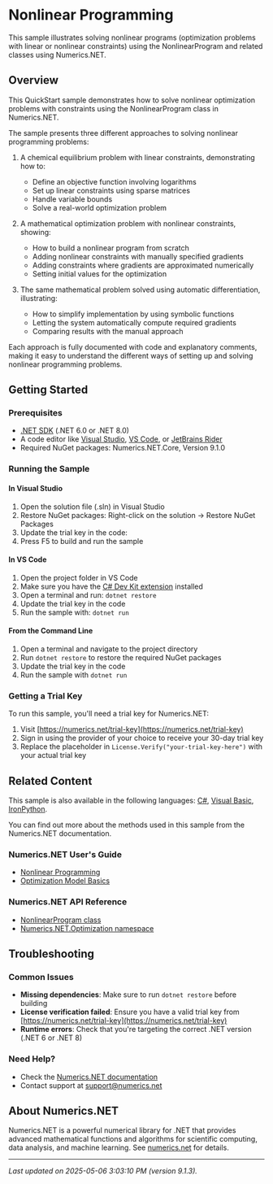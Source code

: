 # Nonlinear Programming

This sample illustrates solving nonlinear programs (optimization problems with linear or nonlinear constraints) using the NonlinearProgram and related classes using Numerics.NET.

## Overview

This QuickStart sample demonstrates how to solve nonlinear optimization problems with constraints using the 
NonlinearProgram class in Numerics.NET.

The sample presents three different approaches to solving nonlinear programming problems:

1. A chemical equilibrium problem with linear constraints, demonstrating how to:
   - Define an objective function involving logarithms
   - Set up linear constraints using sparse matrices
   - Handle variable bounds
   - Solve a real-world optimization problem

2. A mathematical optimization problem with nonlinear constraints, showing:
   - How to build a nonlinear program from scratch
   - Adding nonlinear constraints with manually specified gradients
   - Adding constraints where gradients are approximated numerically
   - Setting initial values for the optimization

3. The same mathematical problem solved using automatic differentiation, illustrating:
   - How to simplify implementation by using symbolic functions
   - Letting the system automatically compute required gradients
   - Comparing results with the manual approach

Each approach is fully documented with code and explanatory comments, making it easy to understand
the different ways of setting up and solving nonlinear programming problems.


## Getting Started

### Prerequisites

- [.NET SDK](https://dotnet.microsoft.com/download) (.NET 6.0 or .NET 8.0)
- A code editor like [Visual Studio](https://visualstudio.microsoft.com/), [VS Code](https://code.visualstudio.com/), or [JetBrains Rider](https://www.jetbrains.com/rider/)
- Required NuGet packages: Numerics.NET.Core, Version 9.1.0

### Running the Sample

#### In Visual Studio
1. Open the solution file (.sln) in Visual Studio
2. Restore NuGet packages: Right-click on the solution → Restore NuGet Packages
3. Update the trial key in the code:
4. Press F5 to build and run the sample

#### In VS Code

1. Open the project folder in VS Code
2. Make sure you have the [C# Dev Kit extension](https://marketplace.visualstudio.com/items?itemName=ms-dotnettools.csdevkit) installed
3. Open a terminal and run: `dotnet restore`
4. Update the trial key in the code 
5. Run the sample with: `dotnet run`

#### From the Command Line

1. Open a terminal and navigate to the project directory
2. Run `dotnet restore` to restore the required NuGet packages
3. Update the trial key in the code
4. Run the sample with `dotnet run`

### Getting a Trial Key

To run this sample, you'll need a trial key for Numerics.NET:

1. Visit [https://numerics.net/trial-key](https://numerics.net/trial-key)
2. Sign in using the provider of your choice to receive your 30-day trial key
3. Replace the placeholder in `License.Verify("your-trial-key-here")` with your actual trial key

## Related Content

This sample is also available in the following languages: 
[C#](https://github.com/NumericsDotNet/quickstart-csharp/tree/net8.0/mathematics/optimization/nonlinear-programming), [Visual Basic](https://github.com/NumericsDotNet/quickstart-visualbasic/tree/net8.0/mathematics/optimization/nonlinear-programming), [IronPython](https://github.com/NumericsDotNet/quickstart-ironpython/tree/net8.0/mathematics/optimization/nonlinear-programming).

You can find out more about the methods used in this sample from the Numerics.NET documentation.

### Numerics.NET User's Guide

- [Nonlinear Programming](https://numerics.net/documentation/latest/mathematics/optimization/nonlinear-programming)
- [Optimization Model Basics](https://numerics.net/documentation/latest/mathematics/optimization/optimization-model-basics)

### Numerics.NET API Reference

- [NonlinearProgram class](https://numerics.net/documentation/latest/reference/numerics.net.optimization.nonlinearprogram)
- [Numerics.NET.Optimization namespace](https://numerics.net/documentation/latest/reference/numerics.net.optimization)


## Troubleshooting

### Common Issues

- **Missing dependencies**: Make sure to run `dotnet restore` before building
- **License verification failed**: Ensure you have a valid trial key from [https://numerics.net/trial-key](https://numerics.net/trial-key)
- **Runtime errors**: Check that you're targeting the correct .NET version (.NET 6 or .NET 8)

### Need Help?

- Check the [Numerics.NET documentation](https://numerics.net/documentation/)
- Contact support at [support@numerics.net](mailto:support@numerics.net?subject=NonlinearProgramming%20QuickStart%20Sample%20%28F%23%29)

## About Numerics.NET

Numerics.NET is a powerful numerical library for .NET that provides advanced mathematical 
functions and algorithms for scientific computing, data analysis, and machine learning.
See [numerics.net](https://numerics.net) for details.

---

_Last updated on 2025-05-06 3:03:10 PM (version 9.1.3)._
